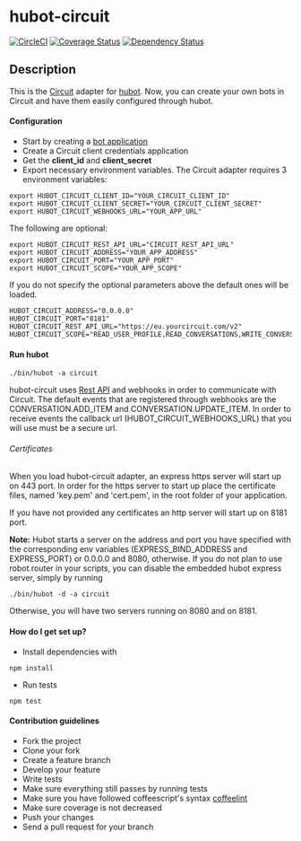 # hubot-circuit

[![CircleCI](https://circleci.com/bb/breadboard/hubot-circuit.svg?style=shield)](https://circleci.com/bb/breadboard/hubot-circuit)
[![Coverage Status](https://coveralls.io/repos/bitbucket/breadboard/hubot-circuit/badge.svg)](https://coveralls.io/bitbucket/breadboard/hubot-circuit)
[![Dependency Status](https://gemnasium.com/badges/bitbucket.org/breadboard/hubot-circuit.svg)](https://gemnasium.com/bitbucket.org/breadboard/hubot-circuit)

## Description
This is the [Circuit](http://circuit.com) adapter for [hubot](http://hubot.github.com). Now, you can create your own bots in Circuit and have them easily configured through hubot. 

#### Configuration

* Start by creating a [bot application](https://hubot.github.com/docs/#getting-started-with-hubot)
* Create a Circuit client credentials application
* Get the **client_id** and **client_secret**
* Export necessary environment variables. The Circuit adapter requires 3 environment variables:

```
export HUBOT_CIRCUIT_CLIENT_ID="YOUR_CIRCUIT_CLIENT_ID"
export HUBOT_CIRCUIT_CLIENT_SECRET="YOUR_CIRCUIT_CLIENT_SECRET"
export HUBOT_CIRCUIT_WEBHOOKS_URL="YOUR_APP_URL"
```
The following are optional:
```
export HUBOT_CIRCUIT_REST_API_URL="CIRCUIT_REST_API_URL"
export HUBOT_CIRCUIT_ADDRESS="YOUR_APP_ADDRESS"
export HUBOT_CIRCUIT_PORT="YOUR_APP_PORT"
export HUBOT_CIRCUIT_SCOPE="YOUR_APP_SCOPE"
```
If you do not specify the optional parameters above the default ones will be loaded.   
```
HUBOT_CIRCUIT_ADDRESS="0.0.0.0"  
HUBOT_CIRCUIT_PORT="8181"  
HUBOT_CIRCUIT_REST_API_URL="https://eu.yourcircuit.com/v2"  
HUBOT_CIRCUIT_SCOPE="READ_USER_PROFILE,READ_CONVERSATIONS,WRITE_CONVERSATIONS"
```

#### Run hubot
```
./bin/hubot -a circuit
```

hubot-circuit uses [Rest API](https://eu.yourcircuit.com/rest/swagger/ui/index.html) and webhooks in order to communicate with Circuit. The default events that are registered through webhooks are the CONVERSATION.ADD_ITEM and CONVERSATION.UPDATE_ITEM. In order to receive events the callback url (HUBOT_CIRCUIT_WEBHOOKS_URL) that you will use must be a secure url. 

###### Certificates

When you load hubot-circuit adapter, an express https server will start up on 443 port. In order for the https server to start up place the certificate files, named 'key.pem' and 'cert.pem', in the root folder of your application.  


If you have not provided any certificates an http server will start up on 8181 port.

**Note:** Hubot starts a server on the address and port you have specified with the corresponding env variables (EXPRESS_BIND_ADDRESS and EXPRESS_PORT) or 0.0.0.0 and 8080, otherwise. If you do not plan to use robot.router in your scripts, you can disable the embedded hubot express server, simply by running

```
./bin/hubot -d -a circuit
```

Otherwise, you will have two servers running on 8080 and on 8181.

#### How do I get set up?


* Install dependencies with
```
npm install
```
* Run tests
```
npm test
```

#### Contribution guidelines

* Fork the project
* Clone your fork
* Create a feature branch
* Develop your feature
* Write tests
* Make sure everything still passes by running tests
* Make sure you have followed coffeescript's syntax [coffeelint](http://www.coffeelint.org/)
* Make sure coverage is not decreased
* Push your changes
* Send a pull request for your branch
